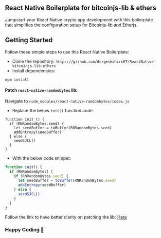 ## React Native Boilerplate for bitcoinjs-lib & ethers

Jumpstart your React Native crypto app development with this boilerplate that simplifies the configuration setup for Bitcoinjs-lib and Etherjs.

## Getting Started

Follow these simple steps to use this React Native Boilerplate:

- Clone the repository: `https://github.com/durgeshahire07/ReactNative-bitcoinjs-lib-ethers`
- Install dependencies:

```
npm install
```
#### Patch `react-native-randombytes` lib:
Navigate to `node_modules/react-native-randombytes/index.js`

- Replace the below `init()` function code:
```
function init () {
  if (RNRandomBytes.seed) {
    let seedBuffer = toBuffer(RNRandomBytes.seed)
    addEntropy(seedBuffer)
  } else {
    seedSJCL()
  }
}
```
- With the below code snippet:


```javascript
function init() {
  if (RNRandomBytes) {
    if (RNRandomBytes.seed) {
      let seedBuffer = toBuffer(RNRandomBytes.seed)
      addEntropy(seedBuffer)
    } else {
      seedSJCL()
    }
  }
}
```
Follow the link to have better clarity on patching the lib: [Here](https://github.com/durgeshahire07/ReactNative-bitcoinjs-lib-ethers/blob/master/patches/react-native-randombytes%2B3.6.1.patch) 

### Happy Coding 🚀
